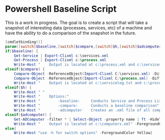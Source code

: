 # Powershell Baseline Script
This is a work in progress. The goal is to create a script that will take a snapshot of interesting data (processes, services, etc) of a machine and have the ability to do a comparison of the snapshot in the future. 

```powershell
[cmdletbinding()]
param([switch]$baseline,[switch]$compare,[switch]$h,[switch]$adcomputer)
if($baseline) {
    Get-Service | Export-Clixml c:\services.xml
    Get-Process | Export-Clixml c:\process.xml
    Write-Host "    Output is located at c:\process.xml and c:\services.xml" -ForegroundColor Green}
elseif($compare) {
    Compare-Object -ReferenceObject(Import-Clixml C:\services.xml) -DifferenceObject(Get-Service) -Property name, status | Out-File C:\servicelog.txt
    Compare-Object -ReferenceObject(Import-Clixml C:\process.xml) -DifferenceObject(Get-Process) -Property name | Out-File C:\processlog.txt
    Write-Host "    Output is located at c:\servicelog.txt and c:\processlog.txt" -ForegroundColor Green}
elseif($h) {
    Write-Host " "
    Write-Host "    Options:" 
    Write-Host "        -baseline:     Conducts Service and Process List Baseline"
    Write-Host "        -compare:      Conducts a baseline comparison" 
    Write-Host "        -adcomputer    Creates an .xml file of all computers in AD (Requires ActiveDirectory Modules!)"}
elseif($adcomputer) {
    Get-ADComputer -filter * | Select-Object -property name | ft -HideTableHeaders | Export-Clixml c:\computers.xml
    Write-Host "    Output is located at c:\computers.xml" -ForegroundColor Green}
else{
    Write-Host "use -h for switch options" -ForegroundColor Yellow}
```
